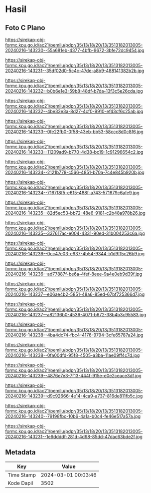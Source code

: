 # Hasil

## Foto C Plano

https://sirekap-obj-formc.kpu.go.id/ac21/pemilu/pdpr/35/13/18/20/13/3513182013005-20240216-143230--55a681eb-4377-4bfb-9672-3bfe72dc9454.jpg

https://sirekap-obj-formc.kpu.go.id/ac21/pemilu/pdpr/35/13/18/20/13/3513182013005-20240216-143231--35df02d0-5c4c-47de-a8b9-488141382b2b.jpg

https://sirekap-obj-formc.kpu.go.id/ac21/pemilu/pdpr/35/13/18/20/13/3513182013005-20240216-143232--b0b6e1e3-59b8-48df-b7da-13f3c5e26cda.jpg

https://sirekap-obj-formc.kpu.go.id/ac21/pemilu/pdpr/35/13/18/20/13/3513182013005-20240216-143232--4be33e3a-8d27-4cf0-9910-ef43cf6c25ab.jpg

https://sirekap-obj-formc.kpu.go.id/ac21/pemilu/pdpr/35/13/18/20/13/3513182013005-20240216-143233--0fe22fb0-0f58-43eb-bb53-58ccc8d0c8f6.jpg

https://sirekap-obj-formc.kpu.go.id/ac21/pemilu/pdpr/35/13/18/20/13/3513182013005-20240216-143233--11209ad9-b770-4d38-bc19-1c91296654c2.jpg

https://sirekap-obj-formc.kpu.go.id/ac21/pemilu/pdpr/35/13/18/20/13/3513182013005-20240216-143234--2121b778-c566-4851-b70a-7c4e845b920b.jpg

https://sirekap-obj-formc.kpu.go.id/ac21/pemilu/pdpr/35/13/18/20/13/3513182013005-20240216-143234--7167f8f5-e615-488f-a743-571679c6afe9.jpg

https://sirekap-obj-formc.kpu.go.id/ac21/pemilu/pdpr/35/13/18/20/13/3513182013005-20240216-143235--82d5ec53-bb72-48e6-9181-c2b48a978b26.jpg

https://sirekap-obj-formc.kpu.go.id/ac21/pemilu/pdpr/35/13/18/20/13/3513182013005-20240216-143235--337617ac-e004-4331-90ed-31b004253c6a.jpg

https://sirekap-obj-formc.kpu.go.id/ac21/pemilu/pdpr/35/13/18/20/13/3513182013005-20240216-143236--0cc47e03-e937-4b54-9344-b1d9ff5c26b9.jpg

https://sirekap-obj-formc.kpu.go.id/ac21/pemilu/pdpr/35/13/18/20/13/3513182013005-20240216-143236--ad77887f-be6a-4fef-8eee-9a4e0eb9d39f.jpg

https://sirekap-obj-formc.kpu.go.id/ac21/pemilu/pdpr/35/13/18/20/13/3513182013005-20240216-143237--e06ae4b2-5851-48a6-85ed-67bf725366d7.jpg

https://sirekap-obj-formc.kpu.go.id/ac21/pemilu/pdpr/35/13/18/20/13/3513182013005-20240216-143237--a82136b0-4536-4071-b672-38b4b3c95583.jpg

https://sirekap-obj-formc.kpu.go.id/ac21/pemilu/pdpr/35/13/18/20/13/3513182013005-20240216-143238--4ba4dc74-fbc4-4176-9794-3cfe65787a24.jpg

https://sirekap-obj-formc.kpu.go.id/ac21/pemilu/pdpr/35/13/18/20/13/3513182013005-20240216-143238--0fa00dfd-95f8-4505-a3ba-11ae09ff4c7d.jpg

https://sirekap-obj-formc.kpu.go.id/ac21/pemilu/pdpr/35/13/18/20/13/3513182013005-20240216-143239--4876e7e3-7f13-444f-915e-e0e2ceace3df.jpg

https://sirekap-obj-formc.kpu.go.id/ac21/pemilu/pdpr/35/13/18/20/13/3513182013005-20240216-143239--d9c92666-4e14-4ca9-a737-816de811fb5c.jpg

https://sirekap-obj-formc.kpu.go.id/ac21/pemilu/pdpr/35/13/18/20/13/3513182013005-20240216-143240--79198fbc-10b6-4a1a-b0c4-fe46e517a57a.jpg

https://sirekap-obj-formc.kpu.go.id/ac21/pemilu/pdpr/35/13/18/20/13/3513182013005-20240216-143231--1e9ddddf-281d-4d98-85dd-47dac63bde2f.jpg


## Metadata

| Key        | Value               |
| ---------- | ------------------- |
| Time Stamp | 2024-03-01 00:03:46 |
| Kode Dapil | 3502                |



